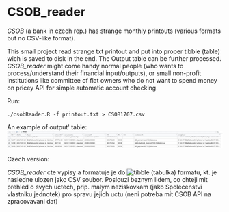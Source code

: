# CSOB_reader

*CSOB* (a bank in czech rep.) has strange monthly printouts (various formats but no CSV-like format). 


This small project read strange txt printout and put into proper tibble (table) wich is saved to disk in the end. 
The Output table can be further processed. *CSOB_reader* might come handy normal people (who wants to process/understand 
their financial input/outputs), or small non-profit institutions like committee of flat owners who do not want 
to spend money on pricey API for simple automatic account checking.

Run:
```
./csobReader.R -f printout.txt > CSOB1707.csv
```


An example of output' table:
![](output_table.jpg)


Czech version:

*CSOB_reader* cte vypisy a formatuje je do ![tibble](https://github.com/tidyverse/tibble) (tabulka) formatu, 
kt. je nasledne ulozen jako CSV soubor. 
Poslouzi beznym lidem, co chteji mit prehled o svych uctech, prip.  malym neziskovkam 
(jako Spolecenstvi vlastniku jednotek) pro spravu jejich uctu (neni potreba mit CSOB API na zpracovavani dat)
